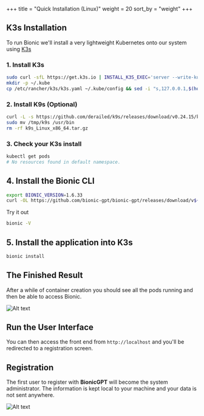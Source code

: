 +++
title = "Quick Installation (Linux)"
weight = 20
sort_by = "weight"
+++

## K3s Installation

To run Bionic we'll install a very lightweight Kubernetes onto our system using [K3s](https://k3s.io/)

### 1. Install K3s

```sh
sudo curl -sfL https://get.k3s.io | INSTALL_K3S_EXEC='server --write-kubeconfig-mode="644"' sh -
mkdir -p ~/.kube
cp /etc/rancher/k3s/k3s.yaml ~/.kube/config && sed -i "s,127.0.0.1,$(hostname -I | awk '{print $1}'),g" ~/.kube/config
```

### 2. Install K9s (Optional)

```sh
curl -L -s https://github.com/derailed/k9s/releases/download/v0.24.15/k9s_Linux_x86_64.tar.gz | tar xvz -C /tmp
sudo mv /tmp/k9s /usr/bin
rm -rf k9s_Linux_x86_64.tar.gz
```

### 3. Check your K3s install

```sh
kubectl get pods
# No resources found in default namespace.
```

## 4. Install the Bionic CLI

```sh
export BIONIC_VERSION=1.6.33
curl -OL https://github.com/bionic-gpt/bionic-gpt/releases/download/v${BIONIC_VERSION}/bionic-cli-linux && chmod +x ./bionic-cli-linux && sudo mv ./bionic-cli-linux /usr/local/bin/bionic
```

Try it out

```sh
bionic -V
```

## 5. Install the application into K3s

```sh
bionic install
```

## The Finished Result

After a while of container creation you should see all the pods running and then be able to access Bionic.


![Alt text](../bionic-startup-k9s.png "Bionic K9s")

## Run the User Interface

You can then access the front end from `http://localhost` and you'll be redirected to a registration screen.

## Registration

The first user to register with **BionicGPT** will become the system administrator. The information is kept local to your machine and your data is not sent anywhere.

![Alt text](../initial-screen.png "Start Screen")

